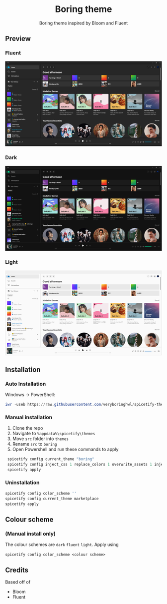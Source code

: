<div align = "center">
<h1>Boring theme</h1>
<p>Boring theme inspired by Bloom and Fluent</p>
</div>

## Preview

### Fluent

![(image)](assets/fluent.png)

### Dark

![(image)](assets/dark.png)

### Light

![(image)](assets/light.png)
## Installation

### Auto Installation
Windows → PowerShell:

```powershell
iwr -useb https://raw.githubusercontent.com/veryboringhwl/spicetify-theme/main/install.ps1 | iex
```
### Manual installation
1. Clone the repo
2. Navigate to ```%appdata%\spicetify\themes```
3. Move `src` folder into `themes`
4. Rename `src` to `boring`
4. Open Powershell and run these commands to apply

```powershell
 spicetify config current_theme "boring"
 spicetify config inject_css 1 replace_colors 1 overwrite_assets 1 inject_theme_js 1
 spicetify apply
```

### Uninstallation

```powershell
spicetify config color_scheme ''
spicetify config current_theme marketplace
spicetify apply
```

## Colour scheme
### (Manual install only)
The colour schemes are `dark` `fluent` `light`. Apply using 

`spicetify config color_scheme <colour scheme>`

## Credits
Based off of
- Bloom
- Fluent
